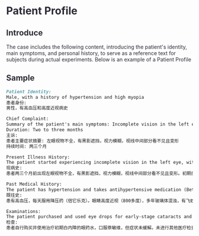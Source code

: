 # <font style="color:rgb(44, 44, 54);">Patient Profile</font>
## <font style="color:rgb(44, 44, 54);">Introduce</font>
<font style="color:rgb(44, 44, 54);">The case includes the following content, introducing the patient's identity, main symptoms, and personal history, to serve as a reference text for subjects during actual experiments. Below is an example of a Patient Profile</font>

## <font style="color:rgb(44, 44, 54);">Sample</font>
```markdown
Patient Identity:
Male, with a history of hypertension and high myopia
患者身份:
男性，有高血压和高度近视病史

Chief Complaint:
Summary of the patient's main symptoms: Incomplete vision in the left eye, shadow blocking the view, blurred vision, inability to see and distortion in the central part of the vision.
Duration: Two to three months
主诉:
患者主要症状摘要: 左眼视物不全，有黑影遮挡，视力模糊，视线中间部分看不见且变形
持续时间: 两三个月

Present Illness History:
The patient started experiencing incomplete vision in the left eye, with a shadow blocking the view, blurred vision, and an inability to see and distortion in the central part of the vision two to three months ago. Initially, the symptoms improved after sleep, but they have worsened recently. Due to the pandemic, the patient did not seek medical attention promptly, leading to anxiety.
现病史:
患者两三个月前出现左眼视物不全，有黑影遮挡，视力模糊，视线中间部分看不见且变形。初期症状在睡觉后有所好转，但近期症状加重。患者因疫情原因未及时就医，内心焦虑。

Past Medical History:
The patient has hypertension and takes antihypertensive medication (Betaxolol) daily. He also has high myopia (over 800 degrees), long-standing vitreous opacity, and floaters.
既往史:
患有高血压，每天服用降压药（倍它乐克）。眼睛高度近视（800多度），多年玻璃体混浊，有飞蚊症。

Examinations:
The patient purchased and used eye drops for early-stage cataracts and took oral Naphazoline and Vitamin B12, but there was no improvement in symptoms. No other medical examinations were conducted.
检查:
患者自行购买并使用治疗初期白内障的眼药水，口服萘敏维，但症状未缓解。未进行其他医疗检查。
```

